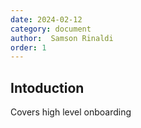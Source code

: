 ```yaml
---
date: 2024-02-12
category: document
author:  Samson Rinaldi
order: 1
---
```


## Intoduction
Covers high level onboarding